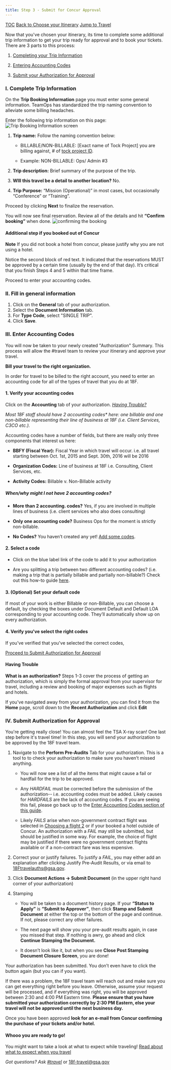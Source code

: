 ```yaml
---
title: Step 3 - Submit for Concur Approval
---
```


[TOC](/travel-guide-table-of-contents)
[Back to Choose your Itinerary](/travel-guide-2-choose-your-itinerary)
[Jump to Travel](/travel-guide-4-travel)

Now that you've chosen your itinerary, its time to complete some additional trip information to get your trip ready for approval and to book your tickets. There are 3 parts to this process:

1. [Completing your Trip Information](#i-complete-trip-information)

2. [Entering Accounting Codes](#iii-enter-accounting-codes)

3. [Submit your Authorization for Approval](#iv-submit-authorization-for-approval)

### I. Complete Trip Information
On the **Trip Booking Information** page you must enter some general information. TeamOps has standardized the trip naming convention to alleviate some billing headaches.

Enter the following trip information on this page:
<img src="/images/travel/12-trip-name.png" class="travel-guide-hide" alt="Trip Booking Information screen">

1. **Trip name:** Follow the naming convention below:

    * BILLABLE/NON-BILLABLE: [Exact name of Tock Project] you are billing against, # of [tock project ID](http://tock.18f.gov/projects).

    * Example: NON-BILLABLE: Ops/ Admin #3

2. **Trip description:** Brief summary of the purpose of the trip.

3. **WIll this travel be a detail to another location?** No.

4. **Trip Purpose:** “Mission (Operational)” in most cases, but occasionally “Conference” or “Training”.

Proceed by clicking **Next** to finalize the reservation.

You will now see final reservation. Review all of the details and hit **“Confirm booking”** when done.
<img src="/images/travel/13-confirm-booking.png" class="travel-guide-hide" alt="confirming the booking">

#### Additional step if you booked out of Concur
**Note** If you did not book a hotel from concur, please justify why you are not using a hotel.

Notice the second block of red text. It indicated that the reservations MUST be approved by a certain time (usually by the end of that day). It’s critical that you finish Steps 4 and 5 within that time frame.

Proceed to enter your accounting codes.

### II. Fill in general information

1. Click on the **General** tab of your authorization.
1. Select the **Document Information** tab.
1. For **Type Code**, select "SINGLE TRIP".
1. Click **Save**.

### III. Enter Accounting Codes
You will now be taken to your newly created "Authorization" Summary. This process will allow the #travel team to review your itinerary and approve your travel.

**Bill your travel to the right organization.**

In order for travel to be billed to the right account, you need to enter an accounting code for all of the types of travel that you do at 18F.

#### 1. Verify your accounting codes
Click on the **Accounting** tab of your authorization. [_Having Trouble?_](#having-trouble)

_Most 18F staff should have 2 accounting codes* here: one billable and one non-billable representing their line of business at 18F (i.e. Client Services, C3CO etc.)._

Accounting codes have a number of fields, but there are really only three components that interest us here:

* **BBFY (Fiscal Year):** Fiscal Year in which travel will occur.
i.e. all travel starting between Oct. 1st, 2015 and Sept. 30th, 2016 will be 2016

* **Organization Codes:** Line of business at 18F
i.e. Consulting, Client Services, etc.

* **Activity Codes:** Billable v. Non-Billable activity

##### When/why might I not have 2 accounting codes?

* **More than 2 accounting. codes?** Yes, if you are involved in multiple lines of business (i.e. client services who also does consulting)

* **Only one accounting code?** Business Ops for the moment is strictly non-billable.

* **No Codes?** You haven’t created any yet! [Add some codes](/travel-guide-accounting-codes/#create-accounting-codes).

#### 2. Select a code
* Click on the blue label link of the code to add it to your authorization

* Are you splitting a trip between two different accounting codes? (i.e. making a trip that is partially billable and partially non-billable?) Check out this how-to guide [here](/travel-guide-accounting-codes/#multiple-accounting-codes).

#### 3. (Optional) Set your default code
If most of your work is either Billable or non-Billable, you can choose a default, by checking the boxes under Document Default and Default LOA corresponding to your accounting code. They’ll automatically show up on every authorization.

#### 4. Verify you've select the right codes
If you've verified that you've selected the correct codes,

[Proceed to Submit Authorization for Approval](#iv-submit-authorization-for-approval)

#### Having Trouble
**What is an authorization?** Steps 1-3 cover the process of getting an authorization, which is simply the formal approval from your supervisor for travel, including a review and booking of major expenses such as flights and hotels.

If you've navigated away from your authorization, you can find it from the **Home** page, scroll down to the **Recent Authorization** and click **Edit**

### IV. Submit Authorization for Approval
You're getting really close! You can almost feel the TSA X-ray scan! One last step before it's travel time! In this step, you will send your authorization to be approved by the 18F travel team.


1. Navigate to the **Perform Pre-Audits** Tab for your authorization. This is a tool to to check your authorization to make sure you haven’t missed anything.

    * You will now see a list of all the items that might cause a fail or hardfail for the trip to be approved.

    * Any _HARDFAIL_ must be corrected before the submission of the authorization-- i.e. accounting codes must be added. Likely causes for _HARDFAILS_ are the lack of accounting codes. If you are seeing this fail, please go back up to the [Enter Accounting Codes section of this guide](#iii-enter-accounting-codes).

    *  Likely _FAILS_ arise when non-government contract flight was selected in [Choosing a flight 2](/travel-guide-2-choose-your-itinerary/#choose-a-flight) or if your booked a hotel outside of Concur. An authorization with a _FAIL_ may still be submitted, but should be justified in some way. For example, the choice of flight may be justified if there were no government contract flights available or if a non-contract fare was less expensive.

3. Correct your or justify failures. To justify a _FAIL_, you may either add an explanation after clicking Justify Pre-Audit Results, or via email to 18Ftravelauths@gsa.gov.

4. Click **Document Actions -> Submit Document** (in the upper right hand corner of your authorization)

5. Stamping
   * You will be taken to a document history page. If your **“Status to Apply”** is **“Submit to Approver”**, then click **Stamp and Submit Document** at either the top or the bottom of the page and continue. If not, please correct any other failures.

   * The next page will show you your pre-audit results again, in case you missed that step. If nothing is awry, go ahead and click **Continue Stamping the Document.**

   * It doesn’t look like it, but when you see **Close Post Stamping Document Closure Screen**, you are done!

Your authorization has been submitted. You don’t even have to click the button again (but you can if you want).

If there was a problem, the 18F travel team will reach out and make sure you can get everything right before you leave. Otherwise, assume your request will be processed, and if everything was right, you will be approved between 2:30 and 4:00 PM Eastern time. **Please ensure that you have submitted your authorization correctly by 2:30 PM Eastern, else your travel will not be approved until the next business day.**

Once you have been approved **look for an e-mail from Concur confirming the purchase of your tickets and/or hotel.**

#### Whooo you are ready to go!

You might want to take a look at what to expect while traveling!
[Read about what to expect when you travel](/travel-guide-4-travel/)


*Got questions? Ask [#travel](https://gsa-tts.slack.com/messages/travel)* or [18f-travel@gsa.gov](mailto:18f-travel@gsa.gov)
